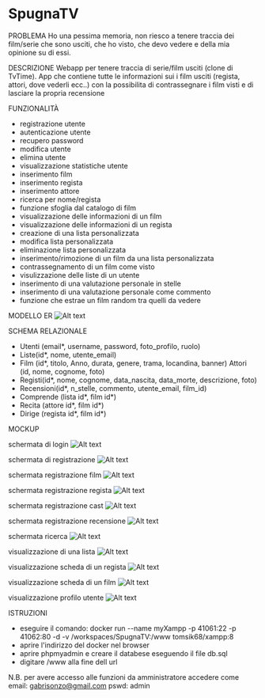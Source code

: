 # SpugnaTV

PROBLEMA
Ho una pessima memoria, non riesco a tenere traccia dei film/serie che sono usciti, che ho visto, che devo vedere e della mia opinione su di essi.

DESCRIZIONE
Webapp per tenere traccia di serie/film usciti (clone di TvTime). App che contiene tutte le informazioni sui i film usciti (regista, attori, dove vederli ecc..) con la possibilita di contrassegnare i film visti e di lasciare la propria recensione

FUNZIONALITÀ
- registrazione utente
- autenticazione utente
- recupero password
- modifica utente
- elimina utente
- visualizzazione statistiche utente
- inserimento film
- inserimento regista
- inserimento attore
- ricerca per nome/regista
- funzione sfoglia dal catalogo di film
- visualizzazione delle informazioni di un film
- visualizzazione delle informazioni di un regista
- creazione di una lista personalizzata
- modifica lista personalizzata
- eliminazione lista personalizzata
- inserimento/rimozione di un film da una lista personalizzata
- contrassegnamento di un film come visto
- visulizzazione delle liste di un utente
- inserimento di una valutazione personale in stelle
- inserimento di una valutazione personale come commento
- funzione che estrae un film random tra quelli da vedere

MODELLO ER
![Alt text](modello/er.png)

SCHEMA RELAZIONALE

- Utenti (email*, username, password, foto_profilo, ruolo)
- Liste(id*, nome, utente_email)
- Film (id*, titolo, Anno, durata, genere, trama, locandina, banner) Attori (id, nome, cognome, foto)
- Registi(id*, nome, cognome, data_nascita, data_morte, descrizione, foto)
- Recensioni(id*, n_stelle, commento, utente_email, film_id)
- Comprende (lista id*, film id*)
- Recita (attore id*, film id*)
- Dirige (regista id*, film id*)

MOCKUP

schermata di login
![Alt text](modello/image.png)

schermata di registrazione
![Alt text](modello/image-6.png)

schermata registrazione film
![Alt text](modello/image-7.png)

schermata registrazione regista
![Alt text](modello/image-8.png)

schermata registrazione cast
![Alt text](modello/image-9.png)

schermata registrazione recensione
![Alt text](modello/image-10.png)

schermata ricerca
![Alt text](modello/image-1.png)

visualizzazione di una lista
![Alt text](modello/image-2.png)

visualizzazione scheda di un regista
![Alt text](modello/image-3.png)

visualizzazione scheda di un film
![Alt text](modello/image-4.png)

visualizzazione profilo utente
![Alt text](modello/image-5.png)

ISTRUZIONI
- eseguire il comando:
    docker run --name myXampp -p 41061:22 -p 41062:80 -d -v /workspaces/SpugnaTV:/www tomsik68/xampp:8
- aprire l'indirizzo del docker nel browser
- aprire phpmyadmin e creare il databese eseguendo il file db.sql
- digitare /www alla fine dell url

N.B.
per avere accesso alle funzioni da amministratore accedere come
email: gabrisonzo@gmail.com
pswd: admin
